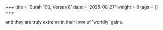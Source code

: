 +++
title = 'Surah 100, Verses 8'
date = '2025-08-27'
weight = 8
tags = []
+++

and they are truly extreme in their love of ˹worldly˺ gains.